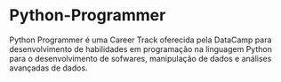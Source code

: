 # Python-Programmer
 Python Programmer é uma Career Track oferecida pela DataCamp para desenvolvimento de habilidades em programação na linguagem Python para o desenvolvimento de sofwares, manipulação de dados e análises avançadas de dados.
